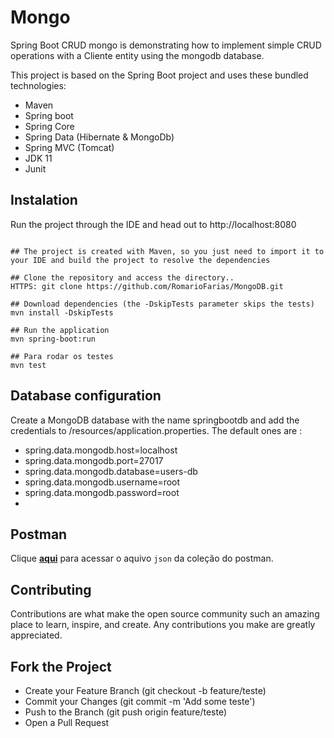  # Mongo
 Spring Boot CRUD mongo is demonstrating how to implement simple CRUD operations with a Cliente entity using the mongodb database.

This project is based on the Spring Boot project and uses these bundled technologies:

- Maven
- Spring boot
- Spring Core
- Spring Data (Hibernate & MongoDb)
- Spring MVC (Tomcat)
- JDK 11
- Junit


## Instalation
Run the project through the IDE and head out to http://localhost:8080
```shell

## The project is created with Maven, so you just need to import it to your IDE and build the project to resolve the dependencies

## Clone the repository and access the directory..
HTTPS: git clone https://github.com/RomarioFarias/MongoDB.git

## Download dependencies (the -DskipTests parameter skips the tests)
mvn install -DskipTests

## Run the application
mvn spring-boot:run

## Para rodar os testes
mvn test
```

## Database configuration
Create a MongoDB database with the name springbootdb and add the credentials to /resources/application.properties.
The default ones are :


- spring.data.mongodb.host=localhost
- spring.data.mongodb.port=27017
- spring.data.mongodb.database=users-db
- spring.data.mongodb.username=root
- spring.data.mongodb.password=root
- 
## Postman
Clique [**aqui**](./postman/Mongo.postman_collection.json) para acessar o aquivo `json` da coleção do postman.

## Contributing
Contributions are what make the open source community such an amazing place to learn, inspire, and create. Any contributions you make are greatly appreciated.

## Fork the Project
- Create your Feature Branch (git checkout -b feature/teste)
- Commit your Changes (git commit -m 'Add some teste')
- Push to the Branch (git push origin feature/teste)
- Open a Pull Request
